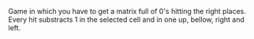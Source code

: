 Game in which you have to get a matrix full of 0's hitting the right places. Every hit substracts 1 in the selected cell and in one up, bellow, right and left.
